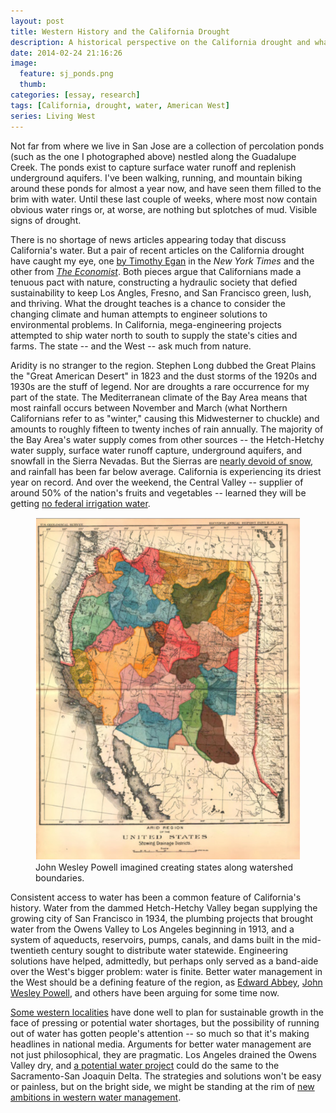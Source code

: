 ```yaml
---
layout: post
title: Western History and the California Drought
description: A historical perspective on the California drought and what it can teach us about western history and sustainability. 
date: 2014-02-24 21:16:26
image:
  feature: sj_ponds.png
  thumb:
categories: [essay, research]
tags: [California, drought, water, American West]
series: Living West
---
```


Not far from where we live in San Jose are a collection of percolation ponds (such as the one I photographed above) nestled along the Guadalupe Creek. The ponds exist to capture surface water runoff and replenish underground aquifers. I've been walking, running, and mountain biking around these ponds for almost a year now, and have seen them filled to the brim with water. Until these last couple of weeks, where most now contain obvious water rings or, at worse, are nothing but splotches of mud. Visible signs of drought. 

There is no shortage of news articles appearing today that discuss California's water. But a pair of recent articles on the California drought have caught my eye, one [by Timothy Egan](http://www.nytimes.com/2014/02/21/opinion/egan-days-of-desiccation.html?action=click&contentCollection=Sunday%20Book%20Review&module=MostEmailed&version=Full&region=Marginalia&src=me&pgtype=article) in the *New York Times* and the other from *[The Economist](http://www.economist.com/news/united-states/21596955-drought-forcing-westerners-consider-wasting-less-water-drying-west)*. Both pieces argue that Californians made a tenuous pact with nature, constructing a hydraulic society that defied sustainability to keep Los Angles, Fresno, and San Francisco green, lush, and thriving. What the drought teaches is a chance to consider the changing climate and human attempts to engineer solutions to environmental problems. In California, mega-engineering projects attempted to ship water north to south to supply the state's cities and farms. The state -- and the West -- ask much from nature.

Aridity is no stranger to the region. Stephen Long dubbed the Great Plains the "Great American Desert" in 1823 and the dust storms of the 1920s and 1930s are the stuff of legend. Nor are droughts a rare occurrence for my part of the state. The Mediterranean climate of the Bay Area means that most rainfall occurs between November and March (what Northern Californians refer to as "winter," causing this Midwesterner to chuckle) and amounts to roughly fifteen to twenty inches of rain annually. The majority of the Bay Area's water supply comes from other sources -- the Hetch-Hetchy water supply, surface water runoff capture, underground aquifers, and snowfall in the Sierra Nevadas. But the Sierras are [nearly devoid of snow](http://www.theatlanticcities.com/jobs-and-economy/2014/01/case-californias-disappearing-snow/8108/), and rainfall has been far below average. California is experiencing its driest year on record. And over the weekend, the Central Valley -- supplier of around 50% of the nation's fruits and vegetables -- learned they will be getting [no federal irrigation water](http://www.sfgate.com/news/article/Drought-Feds-cut-water-to-Central-Valley-farmers-5256131.php). 

<figure>
    <img src="/assets/images/powell_sheds.png" alt="John Wesley Powell's watershed map">
    <figcaption>John Wesley Powell imagined creating states along watershed boundaries.</figcaption>
</figure>

Consistent access to water has been a common feature of California's history. Water from the dammed Hetch-Hetchy Valley began supplying the growing city of San Francisco in 1934, the plumbing projects that brought water from the Owens Valley to Los Angeles beginning in 1913, and a system of aqueducts, reservoirs, pumps, canals, and dams built in the mid-twentieth century sought to distribute water statewide. Engineering solutions have helped, admittedly, but perhaps only served as a band-aide over the West's bigger problem: water is finite. Better water management in the West should be a defining feature of the region, as [Edward Abbey](http://www.amazon.com/gp/product/0671695886/ref=as_li_ss_tl?ie=UTF8&camp=1789&creative=390957&creativeASIN=0671695886&linkCode=as2&tag=jasohepp-20), [John Wesley Powell](http://www.bwrensink.org/2013/08/14/living-western-history-water-in-the-west-or-why-is-it-so-dry-out-here/), and others have been arguing for some time now. 

[Some western localities](http://blogwest.org/2013/04/22/what-can-las-vegas-teach-us-about-sustainability/) have done well to plan for sustainable growth in the face of pressing or potential water shortages, but the possibility of running out of water has gotten people's attention -- so much so that it's making headlines in national media. Arguments for better water management are not just philosophical, they are pragmatic. Los Angeles drained the Owens Valley dry, and [a potential water project](http://baydeltaconservationplan.com/) could do the same to the Sacramento-San Joaquin Delta. The strategies and solutions won't be easy or painless, but on the bright side, we might be standing at the rim of [new ambitions in western water management](http://www.theatlantic.com/features/archive/2014/02/american-aqueduct-the-great-california-water-saga/284009/).
